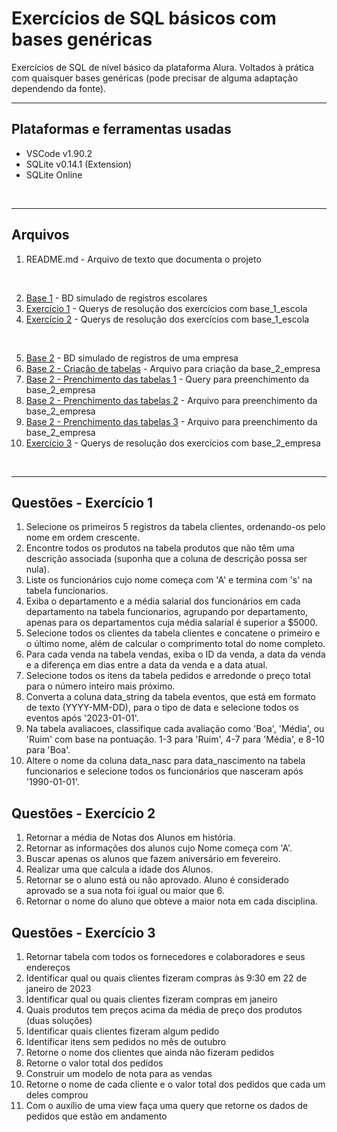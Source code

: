 # Exercícios de SQL básicos com bases genéricas #

Exercícios de SQL de nível básico da plataforma Alura.
Voltados à prática com quaisquer bases genéricas (pode precisar de alguma adaptação dependendo da fonte).
<br>

___

## Plataformas e ferramentas usadas

- VSCode v1.90.2
- SQLite v0.14.1 (Extension)
- SQLite Online
<br>

___

## Arquivos

1. README.md    - Arquivo de texto que documenta o projeto
<br>

2. [Base 1](base_1_escola.db)   - BD simulado de registros escolares
3. [Exercício 1](exercicio_1_alura_(base_1_escola).sql) - Querys de resolução dos exercícios com base_1_escola
4. [Exercício 2](exercicio_2_alura_(base_1_escola).sql) - Querys de resolução dos exercícios com base_1_escola
<br>

5. [Base 2](base_2_empresa.db)  - BD simulado de registros de uma empresa
6. [Base 2 - Criação de tabelas](base_2_empresa_(criacao_das_tabelas).sql)  - Arquivo para criação da base_2_empresa
7. [Base 2 - Prenchimento das tabelas 1](base_2_empresa_(preenchimento_das_tabelas_1).sql) - Query para preenchimento da base_2_empresa
8. [Base 2 - Prenchimento das tabelas 2](base_2_empresa_(preenchimento_das_tabelas_2_(itens_de_pedido)).csv)    - Arquivo para preenchimento da base_2_empresa
9. [Base 2 - Prenchimento das tabelas 3](base_2_empresa_(preenchimento_das_tabelas_3_(pedidos)).csv)    - Arquivo para preenchimento da base_2_empresa
10. [Exercício 3](exercicio_3_alura_(base_2_empresa).sql)   - Querys de resolução dos exercícios com base_2_empresa
<br>

___

## Questões - Exercício 1

1. Selecione os primeiros 5 registros da tabela clientes, ordenando-os pelo nome em ordem crescente.
2. Encontre todos os produtos na tabela produtos que não têm uma descrição associada (suponha que a coluna de descrição possa ser nula).
3. Liste os funcionários cujo nome começa com 'A' e termina com 's' na tabela funcionarios.
4. Exiba o departamento e a média salarial dos funcionários em cada departamento na tabela funcionarios, agrupando por departamento, apenas para os departamentos cuja média salarial é superior a $5000.
5. Selecione todos os clientes da tabela clientes e concatene o primeiro e o último nome, além de calcular o comprimento total do nome completo.
6. Para cada venda na tabela vendas, exiba o ID da venda, a data da venda e a diferença em dias entre a data da venda e a data atual.
7. Selecione todos os itens da tabela pedidos e arredonde o preço total para o número inteiro mais próximo.
8. Converta a coluna data_string da tabela eventos, que está em formato de texto (YYYY-MM-DD), para o tipo de data e selecione todos os eventos após '2023-01-01'.
9. Na tabela avaliacoes, classifique cada avaliação como 'Boa', 'Média', ou 'Ruim' com base na pontuação. 1-3 para 'Ruim', 4-7 para 'Média', e 8-10 para 'Boa'.
10. Altere o nome da coluna data_nasc para data_nascimento na tabela funcionarios e selecione todos os funcionários que nasceram após '1990-01-01'.

## Questões - Exercício 2

1. Retornar a média de Notas dos Alunos em história.
2. Retornar as informações dos alunos cujo Nome começa com 'A'.
3. Buscar apenas os alunos que fazem aniversário em fevereiro.
4. Realizar uma que calcula a idade dos Alunos.
5. Retornar se o aluno está ou não aprovado. Aluno é considerado aprovado se a sua nota foi igual ou maior que 6.
6. Retornar o nome do aluno que obteve a maior nota em cada disciplina.

## Questões - Exercício 3

1. Retornar tabela com todos os fornecedores e colaboradores e seus endereços
2. Identificar qual ou quais clientes fizeram compras às 9:30 em 22 de janeiro de 2023
3. Identificar qual ou quais clientes fizeram compras em janeiro
4. Quais produtos tem preços acima da média de preço dos produtos (duas soluções)
5. Identificar quais clientes fizeram algum pedido
6. Identificar itens sem pedidos no mês de outubro
7. Retorne o nome dos clientes que ainda não fizeram pedidos
8. Retorne o valor total dos pedidos
9. Construir um modelo de nota para as vendas 
10. Retorne o nome de cada cliente e o valor total dos pedidos que cada um deles comprou
11. Com o auxílio de uma view faça uma query que retorne os dados de pedidos que estão em andamento